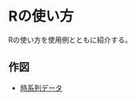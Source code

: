 # Rの使い方

Rの使い方を使用例とともに紹介する。

## 作図

- [時系列データ](https://takeshinishimura.github.io/howtouseR/ts.html)
